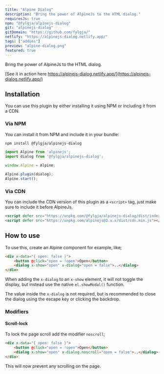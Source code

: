 ```yaml
---
title: "Alpine Dialog"
description: "Bring the power of AlpineJs to the HTML dialog."
requiresJs: true
npm: "@fylgja/alpinejs-dialog"
git: "alpinejs-dialog"
gitDomain: "https://github.com/fylgja/"
netlify: "https://alpinejs-dialog.netlify.app/"
tags: ["addons"]
preview: "alpine-dialog.png"
featured: true
---
```


Bring the power of AlpineJs to the HTML dialog.

[See it in action here https://alpinejs-dialog.netlify.app/](https://alpinejs-dialog.netlify.app/)

## Installation

You can use this plugin by either installing it using NPM or including it from a CDN.

### Via NPM

You can install it from NPM and include it in your bundle:

```bash
npm install @fylgja/alpinejs-dialog
```

```js
import Alpine from 'alpinejs';
import dialog from '@fylgja/alpinejs-dialog';

window.Alpine = Alpine;

Alpine.plugin(dialog);
Alpine.start();
```

### Via CDN

You can include the CDN version of this plugin as a `<script>` tag,
just make sure to include it before AlpineJs.

```html
<script defer src="https://unpkg.com/@fylgja/alpinejs-dialog/dist/index.min.js"></script>
<script defer src="https://unpkg.com/alpinejs@3.x.x/dist/cdn.min.js"></script>
```

## How to use

To use this, create an Alpine component for example, like;

```html
<div x-data="{ open: false }">
    <button @click="open = !open">Open</button>
    <dialog x-show="open" x-dialog="open = false">..</dialog>
</div>
```

When adding the `x-dialog` to an `x-show` element,
it will not toggle the display,
but instead use the native `el.showModal()` function.

The value inside the `x-dialog` is not required,
but is recommended to close the dialog using the escape key or clicking the backdrop.

### Modifiers

#### Scroll-lock

To lock the page scroll add the modifier `noscroll`;

```html
<div x-data="{ open: false }">
    <button @click="open = !open">Open</button>
    <dialog x-show="open" x-dialog.noscroll="open = false">..</dialog>
</div>
```

This will now prevent any scrolling on the page.
